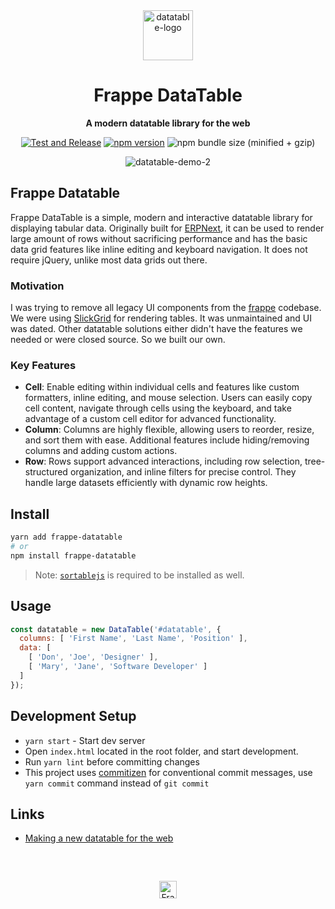 <div align="center" markdown="1">

<img width="80" alt="datatable-logo" src="https://github.com/user-attachments/assets/8235f4b9-993a-4329-97de-9431dcf63aae" >

<h1>Frappe DataTable</h1>

**A modern datatable library for the web**

[![Test and Release](https://github.com/frappe/datatable/workflows/Test%20and%20Release/badge.svg)](https://github.com/frappe/datatable/actions?query=workflow%3A%22Test+and+Release%22)
[![npm version](https://badge.fury.io/js/frappe-datatable.svg)](https://badge.fury.io/js/frappe-datatable)
![npm bundle size (minified + gzip)](https://img.shields.io/bundlephobia/minzip/frappe-datatable.svg)


![datatable-demo-2](https://user-images.githubusercontent.com/9355208/40740030-5412aa40-6465-11e8-8542-b0247ab1daac.gif)

</div>

## Frappe Datatable

Frappe DataTable is a simple, modern and interactive datatable library for displaying tabular data. Originally built for [ERPNext](https://github.com/frappe/erpnext), it can be used to render large amount of rows without sacrificing performance and has the basic data grid features like inline editing and keyboard navigation. It does not require jQuery, unlike most data grids out there.

### Motivation

I was trying to remove all legacy UI components from the [frappe](https://github.com/frappe/frappe) codebase. We were using [SlickGrid](https://github.com/mleibman/SlickGrid) for rendering tables. It was unmaintained and UI was dated. Other datatable solutions either didn't have the features we needed or were closed source. So we built our own.


### Key Features

- **Cell**: Enable editing within individual cells and features like custom formatters, inline editing, and mouse selection. Users can easily copy cell content, navigate through cells using the keyboard, and take advantage of a custom cell editor for advanced functionality.
- **Column**: Columns are highly flexible, allowing users to reorder, resize, and sort them with ease. Additional features include hiding/removing columns and adding custom actions.
- **Row**: Rows support advanced interactions, including row selection, tree-structured organization, and inline filters for precise control. They handle large datasets efficiently with dynamic row heights.

## Install

```bash
yarn add frappe-datatable
# or
npm install frappe-datatable
```

> Note: [`sortablejs`](https://github.com/RubaXa/Sortable) is required to be installed as well.

## Usage

```js
const datatable = new DataTable('#datatable', {
  columns: [ 'First Name', 'Last Name', 'Position' ],
  data: [
    [ 'Don', 'Joe', 'Designer' ],
    [ 'Mary', 'Jane', 'Software Developer' ]
  ]
});
```

## Development Setup

* `yarn start` - Start dev server
* Open `index.html` located in the root folder, and start development.
* Run `yarn lint` before committing changes
* This project uses [commitizen](https://github.com/commitizen/cz-cli) for conventional commit messages, use `yarn commit` command instead of `git commit`

## Links

- [Making a new datatable for the web](https://medium.com/frapp%C3%A9-thoughts/things-i-learned-building-a-library-for-the-web-6846a588bf53)

<br>
<br>
<div align="center" style="padding-top: 0.75rem;">
	<a href="https://frappe.io" target="_blank">
		<picture>
			<source media="(prefers-color-scheme: dark)" srcset="https://frappe.io/files/Frappe-white.png">
			<img src="https://frappe.io/files/Frappe-black.png" alt="Frappe Technologies" height="28"/>
		</picture>
	</a>
</div>
